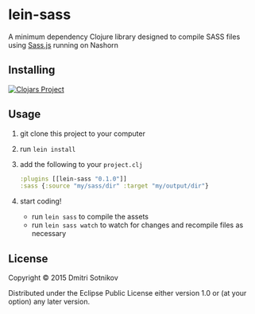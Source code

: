 # lein-sass

A minimum dependency Clojure library designed to compile SASS files using [Sass.js](https://github.com/medialize/sass.js) running on Nashorn

## Installing


[![Clojars Project](https://img.shields.io/clojars/v/yogthos/lein-sass.svg)](https://clojars.org/yogthos/lein-sass)


## Usage

1. git clone this project to your computer
2. run `lein install`
3. add the following to your `project.clj`
    ```clojure
    :plugins [[lein-sass "0.1.0"]]
    :sass {:source "my/sass/dir" :target "my/output/dir"}
    ```

4. start coding!
    * run `lein sass` to compile the assets
    * run `lein sass watch` to watch for changes and recompile files as necessary 




## License

Copyright © 2015 Dmitri Sotnikov

Distributed under the Eclipse Public License either version 1.0 or (at
your option) any later version.

